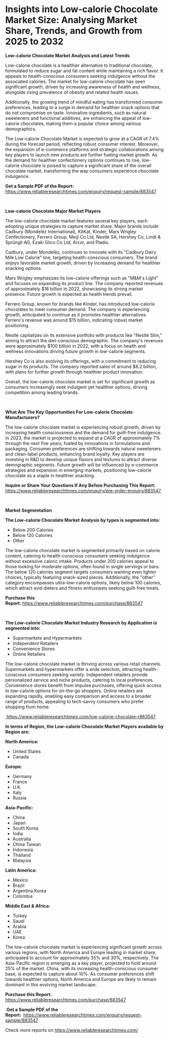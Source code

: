 <p><h1>Insights into Low-calorie Chocolate Market Size: Analysing Market Share, Trends, and Growth from 2025 to 2032</h1></p><p><strong>Low-calorie Chocolate Market Analysis and Latest Trends</strong></p>
<p><p>Low-calorie chocolate is a healthier alternative to traditional chocolate, formulated to reduce sugar and fat content while maintaining a rich flavor. It appeals to health-conscious consumers seeking indulgence without the associated calories. The market for low-calorie chocolate has seen significant growth, driven by increasing awareness of health and wellness, alongside rising prevalence of obesity and related health issues. </p><p>Additionally, the growing trend of mindful eating has transformed consumer preferences, leading to a surge in demand for healthier snack options that do not compromise on taste. Innovative ingredients, such as natural sweeteners and functional additives, are enhancing the appeal of low-calorie chocolates, making them a popular choice among various demographics. </p><p>The Low-calorie Chocolate Market is expected to grow at a CAGR of 7.4% during the forecast period, reflecting robust consumer interest. Moreover, the expansion of e-commerce platforms and strategic collaborations among key players to launch new products are further fueling market growth. As the demand for healthier confectionery options continues to rise, low-calorie chocolate is poised to capture a significant share of the overall chocolate market, transforming the way consumers experience chocolate indulgence.</p></p>
<p><strong>Get a Sample PDF of the Report:&nbsp;</strong> <a href="https://www.reliableresearchtimes.com/enquiry/request-sample/883547?utm_campaign=2440&utm_medium=2&utm_source=Github&utm_content=ia&utm_term=15022025&utm_id=low-calorie-chocolate">https://www.reliableresearchtimes.com/enquiry/request-sample/883547</a></p>
<p>&nbsp;</p>
<p><strong>Low-calorie Chocolate Major Market Players</strong></p>
<p><p>The low-calorie chocolate market features several key players, each adopting unique strategies to capture market share. Major brands include Cadbury (Mondelēz International), KitKat, Kinder, Mars Wrigley Confectionery, Ferrero Group, Meiji Co Ltd, Nestlé SA, Hershey Co, Lindt & Sprüngli AG, Ezaki Glico Co Ltd, Arcor, and Pladis.</p><p>Cadbury, under Mondelēz, continues to innovate with its "Cadbury Dairy Milk Low Calorie" line, targeting health-conscious consumers. The brand enjoys favorable market growth, driven by increasing demand for healthier snacking options.</p><p>Mars Wrigley emphasizes its low-calorie offerings such as "M&M's Light" and focuses on expanding its product line. The company reported revenues of approximately $18 billion in 2022, showcasing its strong market presence. Future growth is expected as health trends prevail.</p><p>Ferrero Group, known for brands like Kinder, has introduced low-calorie chocolates to meet consumer demand. The company is experiencing growth, anticipated to continue as it promotes healthier alternatives. Ferrero's revenue was around $15 billion, indicating robust market positioning.</p><p>Nestlé capitalizes on its extensive portfolio with products like "Nestlé Slim," aiming to attract the diet-conscious demographic. The company's revenues were approximately $100 billion in 2022, with a focus on health and wellness innovations driving future growth in low-calorie segments.</p><p>Hershey Co is also evolving its offerings, with a commitment to reducing sugar in its products. The company reported sales of around $8.2 billion, with plans for further growth through healthier product innovation.</p><p>Overall, the low-calorie chocolate market is set for significant growth as consumers increasingly seek indulgent yet healthier options, driving competition among leading brands.</p></p>
<p>&nbsp;</p>
<p><strong>What Are The Key Opportunities For Low-calorie Chocolate Manufacturers?</strong></p>
<p><p>The low-calorie chocolate market is experiencing robust growth, driven by increasing health consciousness and the demand for guilt-free indulgence. In 2023, the market is projected to expand at a CAGR of approximately 7% through the next five years, fueled by innovations in formulations and packaging. Consumer preferences are shifting towards natural sweeteners and clean-label products, enhancing brand loyalty. Key players are investing in R&D to develop unique flavors and textures to attract diverse demographic segments. Future growth will be influenced by e-commerce strategies and expansion in emerging markets, positioning low-calorie chocolate as a staple in healthier snacking.</p></p>
<p><strong>Inquire or Share Your Questions If Any Before Purchasing This Report:</strong> <a href="https://www.reliableresearchtimes.com/enquiry/pre-order-enquiry/883547?utm_campaign=2440&utm_medium=2&utm_source=Github&utm_content=ia&utm_term=15022025&utm_id=low-calorie-chocolate">https://www.reliableresearchtimes.com/enquiry/pre-order-enquiry/883547</a></p>
<p>&nbsp;</p>
<p><strong>Market Segmentation</strong></p>
<p><strong>The Low-calorie Chocolate Market Analysis by types is segmented into:</strong></p>
<p><ul><li>Below 200 Calories</li><li>Below 120 Calories</li><li>Other</li></ul></p>
<p><p>The low-calorie chocolate market is segmented primarily based on calorie content, catering to health-conscious consumers seeking indulgence without excessive caloric intake. Products under 200 calories appeal to those looking for moderate options, often found in single servings or bars. The below 120 calories segment targets consumers wanting even lighter choices, typically featuring snack-sized pieces. Additionally, the "other" category encompasses ultra-low-calorie options, likely below 100 calories, which attract avid dieters and fitness enthusiasts seeking guilt-free treats.</p></p>
<p><strong>Purchase this Report:&nbsp;</strong><a href="https://www.reliableresearchtimes.com/purchase/883547?utm_campaign=2440&utm_medium=2&utm_source=Github&utm_content=ia&utm_term=15022025&utm_id=low-calorie-chocolate">https://www.reliableresearchtimes.com/purchase/883547</a></p>
<p>&nbsp;</p>
<p><strong>The Low-calorie Chocolate Market Industry Research by Application is segmented into:</strong></p>
<p><ul><li>Supermarkets and Hypermarkets</li><li>Independent Retailers</li><li>Convenience Stores</li><li>Online Retailers</li></ul></p>
<p><p>The low-calorie chocolate market is thriving across various retail channels. Supermarkets and hypermarkets offer a wide selection, attracting health-conscious consumers seeking variety. Independent retailers provide personalized service and niche products, catering to local preferences. Convenience stores benefit from impulse purchases, offering quick access to low-calorie options for on-the-go shoppers. Online retailers are expanding rapidly, enabling easy comparison and access to a broader range of products, appealing to tech-savvy consumers who prefer shopping from home.</p></p>
<p><a href="https://www.reliableresearchtimes.com/low-calorie-chocolate-r883547?utm_campaign=2440&utm_medium=2&utm_source=Github&utm_content=ia&utm_term=15022025&utm_id=low-calorie-chocolate">&nbsp;https://www.reliableresearchtimes.com/low-calorie-chocolate-r883547</a></p>
<p><strong>In terms of Region, the Low-calorie Chocolate Market Players available by Region are:</strong></p>
<p>
    <p> <strong> North America: </strong>
        <ul>
            <li>United States</li>
            <li>Canada</li>
        </ul>
        </p> 
    <p> <strong> Europe: </strong>
        <ul>
            <li>Germany</li>
            <li>France</li>
            <li>U.K.</li>
            <li>Italy</li>
            <li>Russia</li>
        </ul>
        </p> 
    <p> <strong> Asia-Pacific: </strong>
        <ul>
            <li>China</li>
            <li>Japan</li>
            <li>South Korea</li>
            <li>India</li>
            <li>Australia</li>
            <li>China Taiwan</li>
            <li>Indonesia</li>
            <li>Thailand</li>
            <li>Malaysia</li>
        </ul>
        </p> 
    <p> <strong> Latin America: </strong>
        <ul>
            <li>Mexico</li>
            <li>Brazil</li>
            <li>Argentina Korea</li>
            <li>Colombia</li>
        </ul>
        </p> 
    <p> <strong> Middle East & Africa: </strong>
        <ul>
            <li>Turkey</li>
            <li>Saudi</li>
            <li>Arabia</li>
            <li>UAE</li>
            <li>Korea</li>
        </ul>
    </p>
    </p>
<p><p>The low-calorie chocolate market is experiencing significant growth across various regions, with North America and Europe leading in market share, anticipated to account for approximately 35% and 30%, respectively. The Asia-Pacific region is emerging as a key player, projected to hold around 25% of the market. China, with its increasing health-conscious consumer base, is expected to capture about 10%. As consumer preferences shift towards healthier options, North America and Europe are likely to remain dominant in this evolving market landscape.</p></p>
<p><strong>Purchase this Report: </strong><a href="https://www.reliableresearchtimes.com/purchase/883547?utm_campaign=2440&utm_medium=2&utm_source=Github&utm_content=ia&utm_term=15022025&utm_id=low-calorie-chocolate">https://www.reliableresearchtimes.com/purchase/883547</a></p>
<p>&nbsp;<strong>Get a Sample PDF of the Report:&nbsp;&nbsp;</strong><a href="https://www.reliableresearchtimes.com/enquiry/request-sample/883547?utm_campaign=2440&utm_medium=2&utm_source=Github&utm_content=ia&utm_term=15022025&utm_id=low-calorie-chocolate">https://www.reliableresearchtimes.com/enquiry/request-sample/883547</a></p>
<p><strong></strong></p>
<p>Check more reports on <a href="https://www.reliableresearchtimes.com/?utm_campaign=2440&utm_medium=2&utm_source=Github&utm_content=ia&utm_term=15022025&utm_id=low-calorie-chocolate">https://www.reliableresearchtimes.com/</a></p>